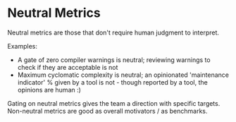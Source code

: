 # Neutral Metrics

Neutral metrics are those that don't require human judgment
to interpret.

Examples:

* A gate of zero compiler warnings is neutral;
reviewing warnings to check if they are acceptable is not
* Maximum cyclomatic complexity is neutral;
an opinionated 'maintenance indicator' % given by a tool is not -
though reported by a tool, the opinions are human :)

Gating on neutral metrics gives the team a direction with
specific targets.
Non-neutral metrics are good as overall motivators / as benchmarks.

